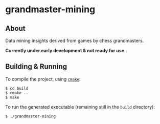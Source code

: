 # grandmaster-mining

## About

Data mining insights derived from games by chess grandmasters.

**Currently under early development & not ready for use**.


## Building & Running

To compile the project, using [``cmake``](https://cmake.org/):

```console
$ cd build
$ cmake ..
$ make
```

To run the generated executable (remaining still in the ``build`` directory):

```console
$ ./grandmaster-mining
```
